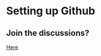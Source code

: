 # Setting up Github

## Join the discussions?

[Here](https://github.com/Cyfrin/foundry-full-course-cu/discussions) 

